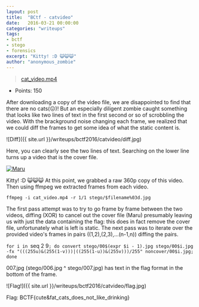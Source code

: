 ```yaml
---
layout:	post
title:	"BCtf - catvideo"
date:	2016-03-21 00:00:00
categories: "writeups"
tags:
- bctf
- stego
- forensics
excerpt: "Kitty! :D 😺😺😺"
author: "anonymous_zombie"
---
```


> [cat_video.mp4](https://drive.google.com/file/d/0B6h1j8zoGOHyQk9vNUg4dEltQk0/view?pref=2&pli=1)

- Points: 150

After downloading a copy of the video file, we are disappointed to find that there are no cats(😖)!  But an especially diligent zombie caught something that looks like two lines of text in the first second or so of scrobbling the video.  With the brackground noise changing each frame, we realized that we could diff the frames to get some idea of what the static content is.

![Diff]({{ site.url }}/writeups/bctf2016/catvideo/diff.jpg)

Here, you can clearly see the two lines of text.  Searching on the lower line turns up a video that is the cover file.

[![Maru](http://img.youtube.com/vi/N-CSBFdDZsw/0.jpg)](http://www.youtube.com/watch?v=N-CSBFdDZsw "When Maru has a toy in his mouth, he makes bread.")

Kitty! :D 😺😺😺 At this point, we grabbed a raw 360p copy of this video.  Then using ffmpeg we extracted frames from each video.

`ffmpeg -i cat_video.mp4 -r 1/1 stego/$filename%03d.jpg`

The first pass attempt was to try to go frame by frame between the two videos, diffing (XOR) to cancel out the cover file (Maru) presumably leaving us with just the data containing the flag: this does in fact remove the cover file, unfortunately what is left is static.  The next pass was to iterate over the provided video's frames in pairs ((1,2),(2,3),...(n-1,n)) diffing the pairs.

`for i in `seq 2 9`; do convert stego/00$(expr $i - 1).jpg stego/00$i.jpg -fx "(((255u)&(255(1-v)))|((255(1-u))&(255v)))/255" noncover/00$i.jpg; done`

007.jpg (stego/006.jpg ^ stego/007.jpg) has text in the flag format in the bottom of the frame.

![Flag!]({{ site.url }}/writeups/bctf2016/catvideo/flag.jpg)

Flag: BCTF{cute&fat_cats_does_not_like_drinking}
